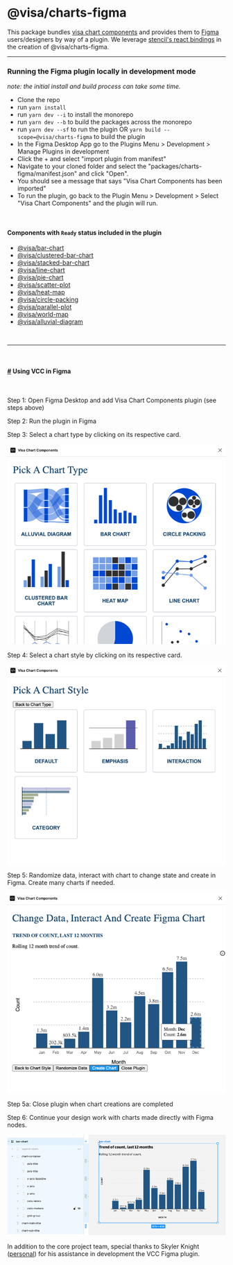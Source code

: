 # @visa/charts-figma

This package bundles [visa chart components](../../) and provides them to [Figma](https://www.figma.com) users/designers by way of a plugin. We leverage [stencil's react bindings](https://stenciljs.com/docs/framework-bindings) in the creation of @visa/charts-figma.

---

### Running the Figma plugin locally in development mode

_note: the initial install and build process can take some time._

- Clone the repo
- run `yarn install`
- run `yarn dev --i` to install the monorepo
- run `yarn dev --b` to build the packages across the monorepo
- run `yarn dev --sf` to run the plugin OR `yarn build --scope=@visa/charts-figma` to build the plugin
- In the Figma Desktop App go to the Plugins Menu > Development > Manage Plugins in development
- Click the + and select "import plugin from manifest"
- Navigate to your cloned folder and select the "packages/charts-figma/manifest.json" and click "Open".
- You should see a message that says "Visa Chart Components has been imported"
- To run the plugin, go back to the Plugin Menu > Development > Select "Visa Chart Components" and the plugin will run.

<br />

#### Components with `Ready` status included in the plugin

- [@visa/bar-chart](../bar-chart)
- [@visa/clustered-bar-chart](../clustered-bar-chart)
- [@visa/stacked-bar-chart](../stacked-bar-chart)
- [@visa/line-chart](../line-chart)
- [@visa/pie-chart](../pie-chart)
- [@visa/scatter-plot](../scatter-plot)
- [@visa/heat-map](../heat-map)
- [@visa/circle-packing](../circle-packing)
- [@visa/parallel-plot](../parallel-plot)
- [@visa/world-map](../world-map)
- [@visa/alluvial-diagram](../alluvial-diagram)

<!-- #### Components with `Development` status -->
<br />
<hr>
<br />

#### <a name="figma_components" href="#figma_components">#</a> Using VCC in Figma

<br />

Step 1: Open Figma Desktop and add Visa Chart Components plugin (see steps above)

Step 2: Run the plugin in Figma

Step 3: Select a chart type by clicking on its respective card.

![Screen one of the VCC figma plugin with chart types presented in cards for selection.](docs/figma-plugin-screen-1.png 'vcc figma plugin select chart type screen')

Step 4: Select a chart style by clicking on its respective card.

![Screen two of the VCC figma plugin with chart styles presented in cards for selection.](docs/figma-plugin-screen-2.png 'vcc figma plugin select chart style screen')

Step 5: Randomize data, interact with chart to change state and create in Figma. Create many charts if needed.

![Screen three of the VCC figma plugin with chart and options.](docs/figma-plugin-screen-3.png 'vcc figma plugin customize chart screen')

Step 5a: Close plugin when chart creations are completed

Step 6: Continue your design work with charts made directly with Figma nodes.

![Screen of Figma, showing a bar chart and its node make up.](docs/figma-plugin-screen-4.png 'figma screen with bar chart frame')

In addition to the core project team, special thanks to Skyler Knight ([personal](https://github.com/skylerknight)) for his assistance in development the VCC Figma plugin.
